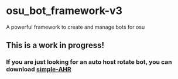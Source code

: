# osu_bot_framework-v3
A powerful framework to create and manage bots for osu

## This is a work in progress!
### If you are just looking for an auto host rotate bot, you can download [simple-AHR](https://github.com/jramseygreen/osu_bot_framework-v3/releases/tag/ahr)
